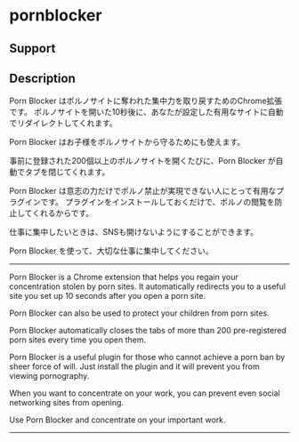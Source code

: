 # pornblocker

## Support 

## Description

Porn Blocker はポルノサイトに奪われた集中力を取り戻すためのChrome拡張です。
ポルノサイトを開いた10秒後に、あなたが設定した有用なサイトに自動でリダイレクトしてくれます。

Porn Blocker はお子様をポルノサイトから守るためにも使えます。

事前に登録された200個以上のポルノサイトを開くたびに、Porn Blocker が自動でタブを閉じてくれます。

Porn Blocker は意志の力だけでポルノ禁止が実現できない人にとって有用なプラグインです。
プラグインをインストールしておくだけで、ポルノの閲覧を防止してくれるからです。

仕事に集中したいときは、SNSも開けないようにすることができます。

Porn Blocker を使って、大切な仕事に集中してください。

---

Porn Blocker is a Chrome extension that helps you regain your concentration stolen by porn sites.
It automatically redirects you to a useful site you set up 10 seconds after you open a porn site.

Porn Blocker can also be used to protect your children from porn sites.

Porn Blocker automatically closes the tabs of more than 200 pre-registered porn sites every time you open them.

Porn Blocker is a useful plugin for those who cannot achieve a porn ban by sheer force of will.
Just install the plugin and it will prevent you from viewing pornography.

When you want to concentrate on your work, you can prevent even social networking sites from opening.

Use Porn Blocker and concentrate on your important work.

---
